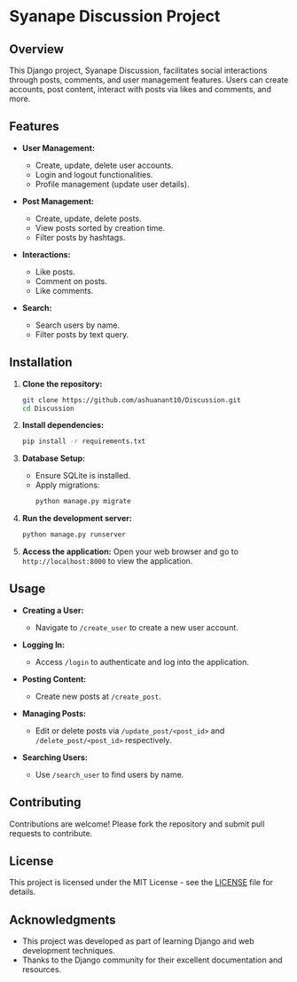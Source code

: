 # Syanape Discussion Project

## Overview

This Django project, Syanape Discussion, facilitates social interactions through posts, comments, and user management features. Users can create accounts, post content, interact with posts via likes and comments, and more.

## Features

- **User Management:**
  - Create, update, delete user accounts.
  - Login and logout functionalities.
  - Profile management (update user details).

- **Post Management:**
  - Create, update, delete posts.
  - View posts sorted by creation time.
  - Filter posts by hashtags.

- **Interactions:**
  - Like posts.
  - Comment on posts.
  - Like comments.

- **Search:**
  - Search users by name.
  - Filter posts by text query.

## Installation

1. **Clone the repository:**
   ```bash
   git clone https://github.com/ashuanant10/Discussion.git
   cd Discussion
   ```

2. **Install dependencies:**
   ```bash
   pip install -r requirements.txt
   ```

3. **Database Setup:**
   - Ensure SQLite is installed.
   - Apply migrations:
     ```bash
     python manage.py migrate
     ```

4. **Run the development server:**
   ```bash
   python manage.py runserver
   ```

5. **Access the application:**
   Open your web browser and go to `http://localhost:8000` to view the application.

## Usage

- **Creating a User:**
  - Navigate to `/create_user` to create a new user account.

- **Logging In:**
  - Access `/login` to authenticate and log into the application.

- **Posting Content:**
  - Create new posts at `/create_post`.

- **Managing Posts:**
  - Edit or delete posts via `/update_post/<post_id>` and `/delete_post/<post_id>` respectively.

- **Searching Users:**
  - Use `/search_user` to find users by name.

## Contributing

Contributions are welcome! Please fork the repository and submit pull requests to contribute.

## License

This project is licensed under the MIT License - see the [LICENSE](./LICENSE) file for details.

## Acknowledgments

- This project was developed as part of learning Django and web development techniques.
- Thanks to the Django community for their excellent documentation and resources.

